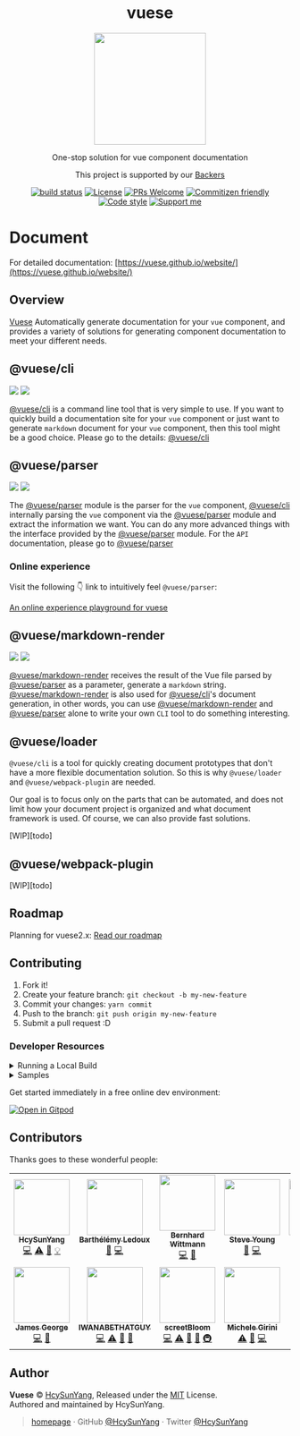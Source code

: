 <h1 align="center">vuese</h1>

<p align="center">
  <img width="200" src="https://user-images.githubusercontent.com/14146560/51301277-9712f100-1a69-11e9-8e3b-fec861c2f31c.png" />
</p>
<p align="center">One-stop solution for vue component documentation</p>
<p align="center">This project is supported by our <a href="./BACKERS.md">Backers</a></p>
<p align="center">
  <a href="https://github.com/vuese/vuese/actions"><img src="https://github.com/vuese/vuese/workflows/Node%20CI/badge.svg" alt="build status"/></a>
  <a href="https://github.com/vue-contrib/vuese/blob/monorepo/LICENSE"><img src="https://img.shields.io/github/license/vuese/vuese.svg" alt="License"/></a>
  <a href="https://github.com/vue-contrib/vuese/pull/new"><img src="https://img.shields.io/badge/PRs%20-welcome-brightgreen.svg" alt="PRs Welcome" /></a>
  <a href="http://commitizen.github.io/cz-cli/"><img src="https://img.shields.io/badge/commitizen-friendly-brightgreen.svg" alt="Commitizen friendly"/></a>
  <a href="https://github.com/prettier/prettier"><img src="https://img.shields.io/badge/code_style-prettier-ff69b4.svg" alt="Code style"/></a>
  <a href="https://www.patreon.com/HcySunYang"><img src="https://badgen.net/badge/support%20me/donate/ff00ff" alt="Support me"/></a>
</p>

# Document

For detailed documentation: [https://vuese.github.io/website/](https://vuese.github.io/website/)

## Overview

[Vuese](https://vuese.github.io/website/) Automatically generate documentation for your `vue` component, and provides a variety of solutions for generating component documentation to meet your different needs.

## @vuese/cli

[![](https://img.shields.io/npm/v/@vuese/cli.svg)](https://www.npmjs.com/package/@vuese/cli)
[![](https://img.shields.io/npm/dm/@vuese/cli.svg)](https://www.npmjs.com/package/@vuese/cli)

[@vuese/cli](https://vuese.github.io/website/cli/) is a command line tool that is very simple to use. If you want to quickly build a documentation site for your `vue` component or just want to generate `markdown` document for your `vue` component, then this tool might be a good choice. Please go to the details: [@vuese/cli](https://vuese.github.io/website/cli/)

## @vuese/parser

[![](https://img.shields.io/npm/v/@vuese/parser.svg)](https://www.npmjs.com/package/@vuese/parser)
[![](https://img.shields.io/npm/dm/@vuese/parser.svg)](https://www.npmjs.com/package/@vuese/parser)

The [@vuese/parser](https://vuese.github.io/website/parser/) module is the parser for the `vue` component, [@vuese/cli](https://vuese.github.io/website/cli/) internally parsing the `vue` component via the [@vuese/parser](https://vuese.github.io/website/parser/) module and extract the information we want. You can do any more advanced things with the interface provided by the [@vuese/parser](https://vuese.github.io/website/parser/) module. For the `API` documentation, please go to [@vuese/parser](https://vuese.github.io/website/parser/)

### Online experience

Visit the following 👇 link to intuitively feel `@vuese/parser`:

[An online experience playground for vuese](https://vuese.github.io/vuese-explorer/)

## @vuese/markdown-render

[![](https://img.shields.io/npm/v/@vuese/markdown-render.svg)](https://www.npmjs.com/package/@vuese/markdown-render)
[![](https://img.shields.io/npm/dm/@vuese/markdown-render.svg)](https://www.npmjs.com/package/@vuese/markdown-render)

[@vuese/markdown-render](https://vuese.github.io/website/markdown-render/) receives the result of the Vue file parsed by [@vuese/parser](https://vuese.github.io/website/parser/) as a parameter, generate a `markdown` string. [@vuese/markdown-render](https://vuese.github.io/website/markdown-render/) is also used for [@vuese/cli](https://vuese.github.io/website/cli/)'s document generation, in other words, you can use [@vuese/markdown-render](https://vuese.github.io/website/markdown-render/) and [@vuese/parser](https://vuese.github.io/website/parser/) alone to write your own `CLI` tool to do something interesting.

## @vuese/loader

`@vuese/cli` is a tool for quickly creating document prototypes that don't have a more flexible documentation solution. So this is why `@vuese/loader` and `@vuese/webpack-plugin` are needed.

Our goal is to focus only on the parts that can be automated, and does not limit how your document project is organized and what document framework is used. Of course, we can also provide fast solutions.

[WIP][todo]

## @vuese/webpack-plugin

[WIP][todo]

## Roadmap

Planning for vuese2.x: [Read our roadmap](https://github.com/vuese/roadmap)

## Contributing

1. Fork it!
2. Create your feature branch: `git checkout -b my-new-feature`
3. Commit your changes: `yarn commit`
4. Push to the branch: `git push origin my-new-feature`
5. Submit a pull request :D

### Developer Resources

<details><summary>Running a Local Build</summary>
<p>

In root directory of your Vuese project:

1. Run `yarn run build`
2. Run `yarn link`

In project that you want to use the libraries:

1. If `@vuese/cli` is not yet installed, add it: `yarn add @vuese/cli`
2. Run `yarn link vuese-monorepo`
3. Navigate to `node_modules/.bin` and open `vuese.cmd` and `vuese`
4. Change any instance of `@vuese` to `vuese-monorepo\packages` in both files

To generate the documentation locally, run the vuese binary from `node_modules/.bin` :

1. Run `node_modules\.bin\vuese gen` (cmd)
   or
1. Run `node_modules/.bin/vuese gen` (powershell)

</p>
</details>

<details><summary>Samples</summary>
<p>

#### Component Notation

1. [Samples/Components Folder](/samples/components)
2. [Vuese Explorer](https://vuese.github.io/vuese-explorer/)

#### Component Documentation

1. [Samples/Docs Folder](/samples/docs)

</p>
</details>

Get started immediately in a free online dev environment:

[![Open in Gitpod](https://gitpod.io/button/open-in-gitpod.svg)](https://gitpod.io/#https://github.com/vuese/vuese)

## Contributors

Thanks goes to these wonderful people:

<!-- ALL-CONTRIBUTORS-LIST:START - Do not remove or modify this section -->
<!-- prettier-ignore-start -->
<!-- markdownlint-disable -->
<table>
  <tr>
    <td align="center"><a href="http://hcysun.me/homepage"><img src="https://avatars2.githubusercontent.com/u/14146560?v=4?s=100" width="100px;" alt=""/><br /><sub><b>HcySunYang</b></sub></a><br /><a href="https://github.com/vuese/vuese/commits?author=HcySunYang" title="Code">💻</a> <a href="https://github.com/vuese/vuese/commits?author=HcySunYang" title="Tests">⚠️</a> <a href="https://github.com/vuese/vuese/commits?author=HcySunYang" title="Documentation">📖</a> <a href="#example-HcySunYang" title="Examples">💡</a></td>
    <td align="center"><a href="https://github.com/elevatebart"><img src="https://avatars1.githubusercontent.com/u/5592465?v=4?s=100" width="100px;" alt=""/><br /><sub><b>Barthélémy Ledoux</b></sub></a><br /><a href="https://github.com/vuese/vuese/issues?q=author%3Aelevatebart" title="Bug reports">🐛</a> <a href="https://github.com/vuese/vuese/commits?author=elevatebart" title="Code">💻</a></td>
    <td align="center"><a href="http://bernhardwittmann.com"><img src="https://avatars1.githubusercontent.com/u/17594215?v=4?s=100" width="100px;" alt=""/><br /><sub><b>Bernhard Wittmann</b></sub></a><br /><a href="https://github.com/vuese/vuese/commits?author=BerniWittmann" title="Code">💻</a> <a href="#ideas-BerniWittmann" title="Ideas, Planning, & Feedback">🤔</a></td>
    <td align="center"><a href="https://buptsteve.github.io"><img src="https://avatars2.githubusercontent.com/u/11501493?v=4?s=100" width="100px;" alt=""/><br /><sub><b>Steve Young</b></sub></a><br /><a href="https://github.com/vuese/vuese/issues?q=author%3ABuptStEve" title="Bug reports">🐛</a> <a href="https://github.com/vuese/vuese/commits?author=BuptStEve" title="Code">💻</a></td>
    <td align="center"><a href="https://github.com/wulunyi"><img src="https://avatars3.githubusercontent.com/u/15170275?v=4?s=100" width="100px;" alt=""/><br /><sub><b>wulunyi</b></sub></a><br /><a href="https://github.com/vuese/vuese/commits?author=wulunyi" title="Code">💻</a></td>
    <td align="center"><a href="https://github.com/Estelle00"><img src="https://avatars2.githubusercontent.com/u/5432828?v=4?s=100" width="100px;" alt=""/><br /><sub><b>Estelle00</b></sub></a><br /><a href="https://github.com/vuese/vuese/commits?author=Estelle00" title="Code">💻</a></td>
    <td align="center"><a href="https://github.com/roxburghm"><img src="https://avatars2.githubusercontent.com/u/8364818?v=4?s=100" width="100px;" alt=""/><br /><sub><b>Matt Roxburgh</b></sub></a><br /><a href="https://github.com/vuese/vuese/issues?q=author%3Aroxburghm" title="Bug reports">🐛</a> <a href="https://github.com/vuese/vuese/commits?author=roxburghm" title="Code">💻</a></td>
  </tr>
  <tr>
    <td align="center"><a href="https://ghuser.io/jamesgeorge007"><img src="https://avatars2.githubusercontent.com/u/25279263?v=4?s=100" width="100px;" alt=""/><br /><sub><b>James George</b></sub></a><br /><a href="https://github.com/vuese/vuese/commits?author=jamesgeorge007" title="Code">💻</a> <a href="https://github.com/vuese/vuese/commits?author=jamesgeorge007" title="Documentation">📖</a></td>
    <td align="center"><a href="https://github.com/IWANABETHATGUY"><img src="https://avatars1.githubusercontent.com/u/17974631?v=4?s=100" width="100px;" alt=""/><br /><sub><b>IWANABETHATGUY</b></sub></a><br /><a href="https://github.com/vuese/vuese/commits?author=IWANABETHATGUY" title="Code">💻</a> <a href="https://github.com/vuese/vuese/commits?author=IWANABETHATGUY" title="Tests">⚠️</a> <a href="https://github.com/vuese/vuese/commits?author=IWANABETHATGUY" title="Documentation">📖</a> <a href="https://github.com/vuese/vuese/issues?q=author%3AIWANABETHATGUY" title="Bug reports">🐛</a></td>
    <td align="center"><a href="https://github.com/screetBloom"><img src="https://avatars1.githubusercontent.com/u/22092110?v=4?s=100" width="100px;" alt=""/><br /><sub><b>screetBloom</b></sub></a><br /><a href="https://github.com/vuese/vuese/commits?author=screetBloom" title="Code">💻</a> <a href="https://github.com/vuese/vuese/commits?author=screetBloom" title="Tests">⚠️</a> <a href="https://github.com/vuese/vuese/commits?author=screetBloom" title="Documentation">📖</a> <a href="https://github.com/vuese/vuese/issues?q=author%3AscreetBloom" title="Bug reports">🐛</a> <a href="#infra-screetBloom" title="Infrastructure (Hosting, Build-Tools, etc)">🚇</a></td>
    <td align="center"><a href="https://www.migitech.it"><img src="https://avatars.githubusercontent.com/u/13649775?v=4?s=100" width="100px;" alt=""/><br /><sub><b>Michele Girini</b></sub></a><br /><a href="https://github.com/vuese/vuese/commits?author=michelegirini" title="Tests">⚠️</a> <a href="https://github.com/vuese/vuese/issues?q=author%3Amichelegirini" title="Bug reports">🐛</a> <a href="https://github.com/vuese/vuese/commits?author=michelegirini" title="Code">💻</a></td>
  </tr>
</table>

<!-- markdownlint-restore -->
<!-- prettier-ignore-end -->

<!-- ALL-CONTRIBUTORS-LIST:END -->

## Author

**Vuese** © [HcySunYang](https://github.com/HcySunYang), Released under the [MIT](./LICENSE) License.<br>
Authored and maintained by HcySunYang.

> [homepage](http://hcysun.me/homepage/) · GitHub [@HcySunYang](https://github.com/HcySunYang) · Twitter [@HcySunYang](https://twitter.com/HcySunYang)
